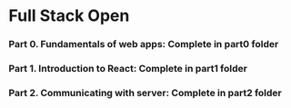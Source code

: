 # Full Stack Open

### Part 0. Fundamentals of web apps: Complete in part0 folder

### Part 1. Introduction to React: Complete in part1 folder

### Part 2. Communicating with server: Complete in part2 folder
